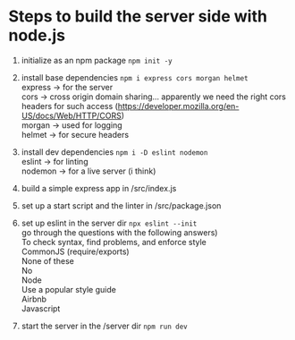 # Steps to build the server side with node.js

1) initialize as an npm package `npm init -y`

2) install base dependencies `npm i express cors morgan helmet`  
express -> for the server  
cors -> cross origin domain sharing... apparently we need the right cors headers for such access (https://developer.mozilla.org/en-US/docs/Web/HTTP/CORS)  
morgan -> used for logging  
helmet -> for secure headers  

3) install dev dependencies `npm i -D eslint nodemon`  
eslint -> for linting  
nodemon -> for a live server (i think)

4) build a simple express app in /src/index.js

5) set up a start script and the linter in /src/package.json

6) set up eslint in the server dir `npx eslint --init`  
go through the questions with the following answers)  
To check syntax, find problems, and enforce style  
CommonJS (require/exports)  
None of these  
No  
Node  
Use a popular style guide  
Airbnb  
Javascript

7) start the server in the /server dir `npm run dev`